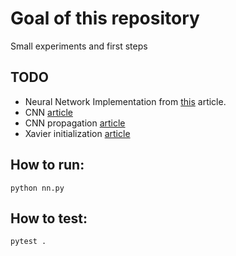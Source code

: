 # Goal of this repository

Small experiments and first steps

## TODO

- Neural Network Implementation from [this](https://victorzhou.com/blog/intro-to-neural-networks) article.
- CNN [article](https://victorzhou.com/blog/intro-to-cnns-part-1/)
- CNN propagation [article](https://victorzhou.com/blog/intro-to-cnns-part-2/)
- Xavier initialization [article](https://www.quora.com/What-is-an-intuitive-explanation-of-the-Xavier-Initialization-for-Deep-Neural-Networks)

## How to run:

`python nn.py`

## How to test:

`pytest .`